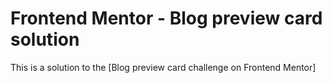 # Frontend Mentor - Blog preview card solution

This is a solution to the [Blog preview card challenge on Frontend Mentor]
